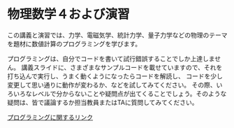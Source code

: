 # 物理数学４および演習

この講義と演習では、力学、電磁気学、統計力学、量子力学などの物理のテーマを題材に数値計算のプログラミングを学びます。

プログラミングは、自分でコードを書いて試行錯誤することでしか上達しません。
講義スライドに、さまざまなサンプルコードを載せていますので、それを打ち込んで実行し、うまく動くようになったらコードを解読し、
コードを少し変更して思い通りに動作が変わるか、などを試してみてください。
その際、いろいろなレベルで分からないことや疑問点が出てくることでしょう。そのような疑問は、皆で議論するか担当教員またはTAに質問してみてください。

[プログラミングに関するリンク](link.md)
